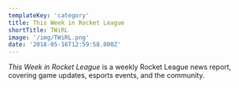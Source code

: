```yaml
---
templateKey: 'category'
title: This Week in Rocket League
shortTitle: TWiRL
image: '/img/TWiRL.png'
date: '2018-05-16T12:59:58.000Z'
---
```


*This Week in Rocket League* is a weekly Rocket League news report, covering game updates, esports events, and the community.